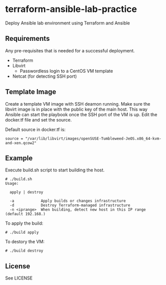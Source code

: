 # terraform-ansible-lab-practice
Deploy Ansible lab environment using Terraform and Ansible

Requirements
------------

Any pre-requisites that is needed for a successful deployment.

 - Terraform
 - Libvirt
   - Passwordless login to a CentOS VM template
 - Netcat (for detecting SSH port)

Template Image
--------------

Create a template VM image with SSH deamon running.
Make sure the libvirt image is in place with the public key of the main host.
This way Ansible can start the playbook once the SSH port of the VM is up.
Edit the docker.tf file and set the source.

Default source in docker.tf is:

    source = "/var/lib/libvirt/images/openSUSE-Tumbleweed-JeOS.x86_64-kvm-and-xen.qcow2"

Example
-------

Execute build.sh script to start building the host.

    # ./build.sh 
    Usage:
    
      apply | destroy
    
      -a            Apply builds or changes infrastructure
      -d            Destroy Terraform-managed infrastructure
      -n <iprange>  When building, detect new host in this IP range (default 192.168.)

To apply the build:

    # ./build apply

To destory the VM:

    # ./build destroy

License
-------

See LICENSE

